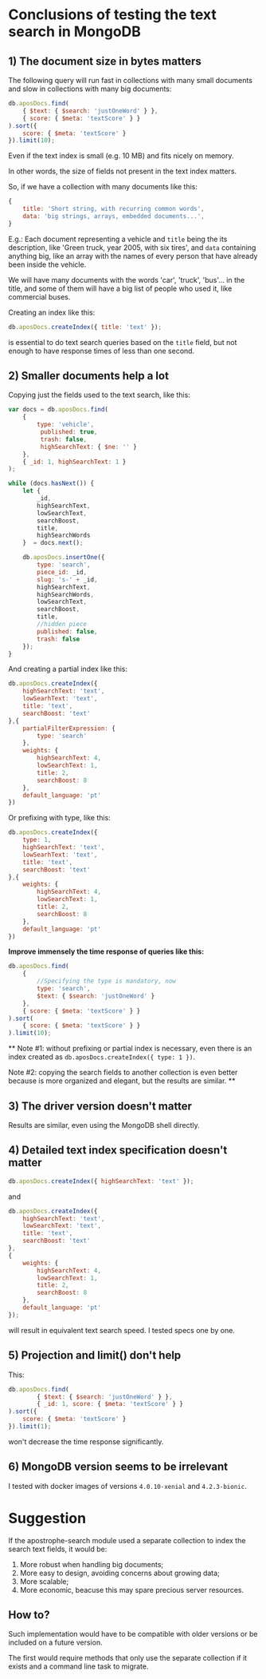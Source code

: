 # Conclusions of testing the text search in MongoDB

## 1) The document size in bytes matters

The following query will run fast in collections with many small documents
and slow in collections with many big documents:

```javascript
db.aposDocs.find(
	{ $text: { $search: 'justOneWord' } },
	{ score: { $meta: 'textScore' } }
).sort({
	score: { $meta: 'textScore' }
}).limit(10);
```

Even if the text index is small (e.g. 10 MB) and fits nicely on memory.

In other words, the size of fields not present in the text index matters.

So, if we have a collection with many documents like this:

```javascript
{
	title: 'Short string, with recurring common words',
	data: 'big strings, arrays, embedded documents...',
}
```

E.g.: Each document representing a vehicle and `title` being the its 
description, like 'Green truck, year 2005, with six tires', and `data`
containing anything big, like an array with the names of every person
that have already been inside the vehicle.

We will have many documents with the words 'car', 'truck', 'bus'... in the
title, and some of them will have a big list of people who used it, like
commercial buses.

Creating an index like this:


```javascript
db.aposDocs.createIndex({ title: 'text' });
```

is essential to do text search queries based on the `title` field, but not
enough to have response times of less than one second.

## 2) Smaller documents help a lot

Copying just the fields used to the text search, like this:

```javascript
var docs = db.aposDocs.find(
	{ 
		type: 'vehicle',
		 published: true,
		 trash: false,
		 highSearchText: { $ne: '' }
	},
	{ _id: 1, highSearchText: 1 }
);

while (docs.hasNext()) { 
	let { 
		_id,
		highSearchText,
		lowSearchText,
		searchBoost,
		title,
		highSearchWords
	}  = docs.next();

	db.aposDocs.insertOne({
		type: 'search',
		piece_id: _id,
		slug: 's-' + _id,
		highSearchText,
		highSearchWords,
		lowSearchText,
		searchBoost,
		title,
		//hidden piece
		published: false,
		trash: false
	});
}
```

And creating a partial index like this:

```javascript
db.aposDocs.createIndex({
	highSearchText: 'text',
	lowSearhText: 'text',
	title: 'text',
	searchBoost: 'text'
},{
	partialFilterExpression: {
		type: 'search'
	},
	weights: {
		highSearchText: 4,
		lowSearchText: 1,
		title: 2,
		searchBoost: 8 
	},
	default_language: 'pt'
})
```

Or prefixing with type, like this: 

```javascript
db.aposDocs.createIndex({
	type: 1,
	highSearchText: 'text',
	lowSearhText: 'text',
	title: 'text',
	searchBoost: 'text'
},{
	weights: {
		highSearchText: 4,
		lowSearchText: 1,
		title: 2,
		searchBoost: 8 
	},
	default_language: 'pt'
})
```

**Improve immensely the time response of queries like this:**

```javascript
db.aposDocs.find(
	{
		//Specifying the type is mandatory, now
		type: 'search',
		$text: { $search: 'justOneWord' }
	},
	{ score: { $meta: 'textScore' } }
).sort(
	{ score: { $meta: 'textScore' } }
).limit(10);
```

**
Note #1: without prefixing or partial index is necessary, even there is
an index created as `db.aposDocs.createIndex({ type: 1 })`.

Note #2: copying the search fields to another collection is even better
because is more organized and elegant, but the results are similar.
**

## 3) The driver version doesn't matter

Results are similar, even using the MongoDB shell directly.

## 4) Detailed text index specification doesn't matter

```javascript
db.aposDocs.createIndex({ highSearchText: 'text' });
```

and

```javascript
db.aposDocs.createIndex({ 
	highSearchText: 'text', 
	lowSearchText: 'text',
	title: 'text',
	searchBoost: 'text'
},
{
	weights: {
		highSearchText: 4,
		lowSearchText: 1,
		title: 2,
		searchBoost: 8 
	},
	default_language: 'pt'
});
```

will result in equivalent text search speed. I tested specs one by one.

## 5) Projection and limit() don't help

This:

```javascript
db.aposDocs.find(
		{ $text: { $search: 'justOneWord' } },
		{ _id: 1, score: { $meta: 'textScore' } }
).sort({
	score: { $meta: 'textScore' }
}).limit(1);
```

won't decrease the time response significantly.


## 6) MongoDB version seems to be irrelevant

I tested with docker images of versions `4.0.10-xenial` and `4.2.3-bionic`.

# Suggestion

If the apostrophe-search module used a separate collection to index the
search text fields, it would be:

1. More robust when handling big documents;
1. More easy to design, avoiding concerns about growing data;
1. More scalable;
1. More economic, beacuse this may spare precious server resources.

## How to?

Such implementation would have to be compatible with older versions or
be included on a future version.

The first would require methods that only use the separate collection if
it exists and a command line task to migrate.


